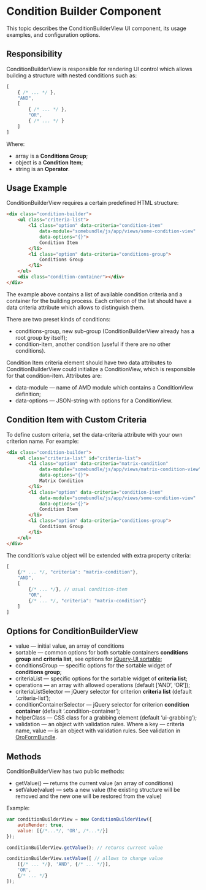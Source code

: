 <a id="bundle-docs-platform-query-designer-bundle-condition-builder-component"></a>

# Condition Builder Component

This topic describes the ConditionBuilderView UI component, its usage examples, and configuration options.

## Responsibility

ConditionBuilderView is responsible for rendering UI control which allows building a structure with nested conditions such as:

```javascript
[
    { /* ... */ },
    "AND",
    [
        { /* ... */ },
        "OR",
        { /* ... */ }
    ]
]
```

Where:

- array is a **Conditions Group**;
- object is a **Condition Item**;
- string is an **Operator**.

## Usage Example

ConditionBuilderView requires a certain predefined HTML structure:

```html
<div class="condition-builder">
    <ul class="criteria-list">
        <li class="option" data-criteria="condition-item"
            data-module="somebundle/js/app/views/some-condition-view"
            data-options="{}">
            Condition Item
        </li>
        <li class="option" data-criteria="conditions-group">
            Conditions Group
        </li>
    </ul>
    <div class="condition-container"></div>
</div>
```

The example above contains a list of available condition criteria and a container for the building process. Each criterion of the list should have a data criteria attribute which allows to distinguish them.

There are two preset kinds of conditions:

- conditions-group, new sub-group (ConditionBuilderView already has a root group by itself);
- condition-item, another condition (useful if there are no other conditions).

Condition Item criteria element should have two data attributes to ConditionBuilderView could initialize a ConditionView, which is responsible for that condition-item. Attributes are:

- data-module — name of AMD module which contains a ConditionView definition;
- data-options — JSON-string with options for a ConditionView.

## Condition Item with Custom Criteria

To define custom criteria, set the data-criteria attribute with your own criterion name. For example:

```html
<div class="condition-builder">
    <ul class="criteria-list" id="criteria-list">
        <li class="option" data-criteria="matrix-condition"
            data-module="somebundle/js/app/views/matrix-condition-view"
            data-options="{}">
            Matrix Condition
        </li>
        <li class="option" data-criteria="condition-item"
            data-module="somebundle/js/app/views/some-condition-view"
            data-options="{}">
            Condition Item
        </li>
        <li class="option" data-criteria="conditions-group">
            Conditions Group
        </li>
    </ul>
</div>
```

The condition’s value object will be extended with extra property criteria:

```javascript
[
    {/* ... */, "criteria": "matrix-condition"},
    "AND",
    [
        {/* ... */}, // usual condition-item
        "OR",
        {/* ... */, "criteria": "matrix-condition"}
    ]
]
```

## Options for ConditionBuilderView

- value — initial value, an array of conditions
- sortable — common options for both sortable containers **conditions group** and **criteria list**, see options for <a href="http://api.jqueryui.com/sortable" target="_blank">jQuery-UI sortable</a>;
- conditionsGroup — specific options for the sortable widget of **conditions group**;
- criteriaList — specific options for the sortable widget of **criteria list**;
- operations — an array with allowed operations (default [‘AND’, ‘OR’]);
- criteriaListSelector — jQuery selector for criterion **criteria list** (default ‘.criteria-list’);
- conditionContainerSelector — jQuery selector for criterion **condition container** (default ‘.condition-container’);
- helperClass — CSS class for a grabbing element (default ‘ui-grabbing’);
- validation — an object with validation rules. Where a key — criteria name, value — is an object with validation rules. See validation in [OroFormBundle](../FormBundle/index.md#bundle-docs-platform-form-bundle).

## Methods

ConditionBuilderView has two public methods:

- getValue() — returns the current value (an array of conditions)
- setValue(value) — sets a new value (the existing structure will be removed and the new one will be restored from the value)

Example:

```javascript
var conditionBuilderView = new ConditionBuilderView({
    autoRender: true,
    value: [{/*...*/, 'OR', /*...*/}]
});

conditionBuilderView.getValue(); // returns current value

conditionBuilderView.setValue([ // allows to change value
    [{/* ... */}, 'AND', {/* ... */}],
    'OR',
    {/* ... */}
]);
```

<!-- Frontend -->
